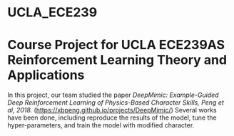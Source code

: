 # UCLA_ECE239
# Course Project for UCLA ECE239AS Reinforcement Learning Theory and Applications
In this project, our team studied the paper *DeepMimic: Example-Guided Deep Reinforcement Learning of Physics-Based Character Skills, Peng et al, 2018.* (https://xbpeng.github.io/projects/DeepMimic/) Several works have been done, including reproduce the results of the model, tune the hyper-parameters, and train the model with modified character.
